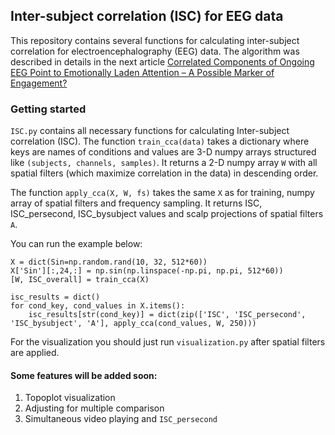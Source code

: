 ## Inter-subject correlation (ISC) for EEG data

This repository contains several functions for calculating inter-subject correlation for electroencephalography (EEG) data.
The algorithm was described in details in the next article
[Correlated Components of Ongoing EEG Point to Emotionally Laden Attention – A Possible Marker of Engagement?](https://www.ncbi.nlm.nih.gov/pmc/articles/PMC3353265/)

### Getting started

`ISC.py` contains all necessary functions for calculating Inter-subject correlation (ISC). The function `train_cca(data)` takes a dictionary
where keys are names of conditions and values are 3-D numpy arrays structured like `(subjects, channels, samples)`. It returns 
a 2-D numpy array `W` with all spatial filters (which maximize correlation in the data) in descending order.

The function `apply_cca(X, W, fs)` takes the same `X` as for training, numpy array of spatial filters and frequency sampling.
It returns ISC, ISC_persecond, ISC_bysubject values and scalp projections of spatial filters `A`.

You can run the example below:

```
X = dict(Sin=np.random.rand(10, 32, 512*60))
X['Sin'][:,24,:] = np.sin(np.linspace(-np.pi, np.pi, 512*60))
[W, ISC_overall] = train_cca(X)

isc_results = dict()
for cond_key, cond_values in X.items():
    isc_results[str(cond_key)] = dict(zip(['ISC', 'ISC_persecond', 'ISC_bysubject', 'A'], apply_cca(cond_values, W, 250)))
```

For the visualization you should just run `visualization.py` after spatial filters are applied.

#### Some features will be added soon:
1. Topoplot visualization
2. Adjusting for multiple comparison
3. Simultaneous video playing and `ISC_persecond`
